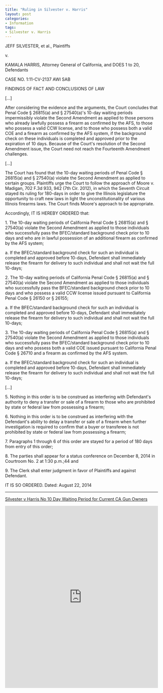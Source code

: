 ```yaml
---
title: "Ruling in Silvester v. Harris"
layout: post
categories:
- Information
tags:
- Silvester v. Harris
---
```


JEFF SILVESTER, et al., Plaintiffs

v.

KAMALA HARRIS, Attorney General of California, and DOES 1 to 20, Defendants

CASE NO. 1:11-CV-2137 AWI SAB

FINDINGS OF FACT AND CONCLUSIONS OF LAW

\[...\]

After considering the evidence and the arguments, the Court concludes that Penal Code § 26815(a) and § 27540(a)'s 10-day waiting periods impermissibly violate the Second Amendment as applied to those persons who already lawfully possess a firearm as confirmed by the AFS, to those who possess a valid CCW license, and to those who possess both a valid COE and a firearm as confirmed by the AFS system, if the background check on these individuals is completed and approved prior to the expiration of 10 days. Because of the Court's resolution of the Second Amendment issue, the Court need not reach the Fourteenth Amendment challenges.

\[...\]

The Court has found that the 10-day waiting periods of Penal Code § 26815(a) and § 27540(a) violate the Second Amendment as applied to certain groups. Plaintiffs urge the Court to follow the approach of Moore v. Madigan, 702 F.3d 933, 942 (7th Cir. 2012), in which the Seventh Circuit stayed its ruling for 180-days in order to give the Illinois legislature the opportunity to craft new laws in light the unconstitutionality of various Illinois firearms laws. The Court finds Moore's approach to be appropriate.

Accordingly, IT IS HEREBY ORDERED that:

1\. The 10-day waiting periods of California Penal Code § 26815(a) and § 27540(a) violate the Second Amendment as applied to those individuals who successfully pass the BFEC/standard background check prior to 10 days and who are in lawful possession of an additional firearm as confirmed by the AFS system;

a. If the BFEC/standard background check for such an individual is completed and approved before 10-days, Defendant shall immediately release the firearm for delivery to such individual and shall not wait the full 10-days;

2\. The 10-day waiting periods of California Penal Code § 26815(a) and § 27540(a) violate the Second Amendment as applied to those individuals who successfully pass the BFEC/standard background check prior to 10 days and who possess a valid CCW license issued pursuant to California Penal Code § 26150 or § 26155;

a. If the BFEC/standard background check for such an individual is completed and approved before 10-days, Defendant shall immediately release the firearm for delivery to such individual and shall not wait the full 10-days;

3\. The 10-day waiting periods of California Penal Code § 26815(a) and § 27540(a) violate the Second Amendment as applied to those individuals who successfully pass the BFEC/standard background check prior to 10 days and who possess both a valid COE issued pursuant to California Penal Code § 26710 and a firearm as confirmed by the AFS system.

a. If the BFEC/standard background check for such an individual is completed and approved before 10-days, Defendant shall immediately release the firearm for delivery to such individual and shall not wait the full 10-days;

\[...\]

5\. Nothing in this order is to be construed as interfering with Defendant's authority to deny a transfer or sale of a firearm to those who are prohibited by state or federal law from possessing a firearm;

6\. Nothing in this order is to be construed as interfering with the Defendant's ability to delay a transfer or sale of a firearm when further investigation is required to confirm that a buyer or transferee is not prohibited by state or federal law from possessing a firearm;

7\. Paragraphs 1 through 6 of this order are stayed for a period of 180 days from entry of this order;

8\. The parties shall appear for a status conference on December 8, 2014 in Courtroom No. 2 at 1:30 p.m.;44 and

9\. The Clerk shall enter judgment in favor of Plaintiffs and against Defendant.

IT IS SO ORDERED. Dated: August 22, 2014

---

[Silvester v Harris No 10 Day Waiting Period for Current CA Gun Owners](https://www.scribd.com/doc/252035917/Silvester-v-Harris-No-10-Day-Waiting-Period-for-Current-CA-Gun-Owners "View Silvester v Harris No 10 Day Waiting Period for Current CA Gun Owners on Scribd")

<iframe class="scribd_iframe_embed" data-aspect-ratio="undefined" data-auto-height="false" frameborder="0" height="600" id="doc_69184" loading="lazy" scrolling="no" src="https://www.scribd.com/embeds/252035917/content?start_page=1&view_mode=scroll&show_recommendations=true" width="100%"></iframe>

